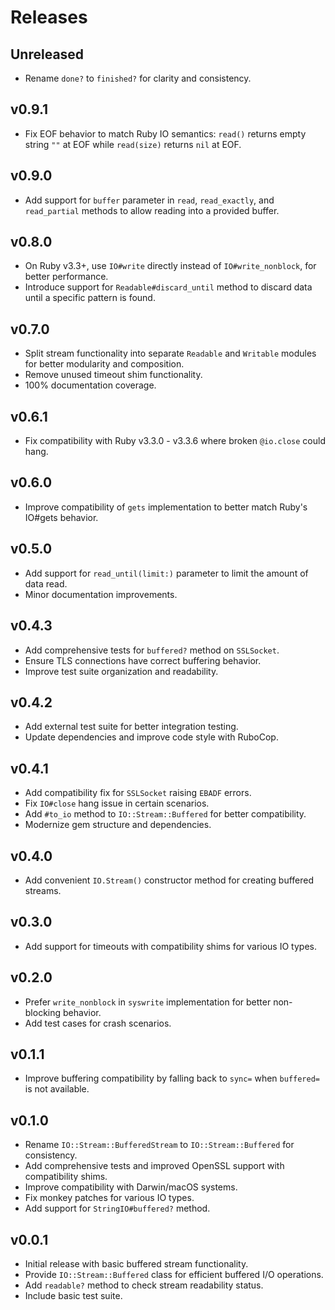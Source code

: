 # Releases

## Unreleased

  - Rename `done?` to `finished?` for clarity and consistency.

## v0.9.1

  - Fix EOF behavior to match Ruby IO semantics: `read()` returns empty string `""` at EOF while `read(size)` returns `nil` at EOF.

## v0.9.0

  - Add support for `buffer` parameter in `read`, `read_exactly`, and `read_partial` methods to allow reading into a provided buffer.

## v0.8.0

  - On Ruby v3.3+, use `IO#write` directly instead of `IO#write_nonblock`, for better performance.
  - Introduce support for `Readable#discard_until` method to discard data until a specific pattern is found.

## v0.7.0

  - Split stream functionality into separate `Readable` and `Writable` modules for better modularity and composition.
  - Remove unused timeout shim functionality.
  - 100% documentation coverage.

## v0.6.1

  - Fix compatibility with Ruby v3.3.0 - v3.3.6 where broken `@io.close` could hang.

## v0.6.0

  - Improve compatibility of `gets` implementation to better match Ruby's IO\#gets behavior.

## v0.5.0

  - Add support for `read_until(limit:)` parameter to limit the amount of data read.
  - Minor documentation improvements.

## v0.4.3

  - Add comprehensive tests for `buffered?` method on `SSLSocket`.
  - Ensure TLS connections have correct buffering behavior.
  - Improve test suite organization and readability.

## v0.4.2

  - Add external test suite for better integration testing.
  - Update dependencies and improve code style with RuboCop.

## v0.4.1

  - Add compatibility fix for `SSLSocket` raising `EBADF` errors.
  - Fix `IO#close` hang issue in certain scenarios.
  - Add `#to_io` method to `IO::Stream::Buffered` for better compatibility.
  - Modernize gem structure and dependencies.

## v0.4.0

  - Add convenient `IO.Stream()` constructor method for creating buffered streams.

## v0.3.0

  - Add support for timeouts with compatibility shims for various IO types.

## v0.2.0

  - Prefer `write_nonblock` in `syswrite` implementation for better non-blocking behavior.
  - Add test cases for crash scenarios.

## v0.1.1

  - Improve buffering compatibility by falling back to `sync=` when `buffered=` is not available.

## v0.1.0

  - Rename `IO::Stream::BufferedStream` to `IO::Stream::Buffered` for consistency.
  - Add comprehensive tests and improved OpenSSL support with compatibility shims.
  - Improve compatibility with Darwin/macOS systems.
  - Fix monkey patches for various IO types.
  - Add support for `StringIO#buffered?` method.

## v0.0.1

  - Initial release with basic buffered stream functionality.
  - Provide `IO::Stream::Buffered` class for efficient buffered I/O operations.
  - Add `readable?` method to check stream readability status.
  - Include basic test suite.
